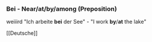 ### Bei - Near/at/by/among   (Preposition)

weiiird
"Ich arbeite **bei** der See" - "I work **by**/**at** the lake"



[[Deutsche]]